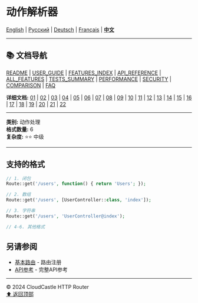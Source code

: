 # 动作解析器

[English](../../en/features/18_ACTION_RESOLVER.md) | [Русский](../../ru/features/18_ACTION_RESOLVER.md) | [Deutsch](../../de/features/18_ACTION_RESOLVER.md) | [Français](../../fr/features/18_ACTION_RESOLVER.md) | [**中文**](18_ACTION_RESOLVER.md)

---

## 📚 文档导航

[README](../../README.md) | [USER_GUIDE](../USER_GUIDE.md) | [FEATURES_INDEX](../FEATURES_INDEX.md) | [API_REFERENCE](../API_REFERENCE.md) | [ALL_FEATURES](../ALL_FEATURES.md) | [TESTS_SUMMARY](../TESTS_SUMMARY.md) | [PERFORMANCE](../PERFORMANCE_ANALYSIS.md) | [SECURITY](../SECURITY_REPORT.md) | [COMPARISON](../COMPARISON.md) | [FAQ](../FAQ.md)

**详细文档:** [01](01_BASIC_ROUTING.md) | [02](02_ROUTE_PARAMETERS.md) | [03](03_ROUTE_GROUPS.md) | [04](04_RATE_LIMITING.md) | [05](05_IP_FILTERING.md) | [06](06_MIDDLEWARE.md) | [07](07_NAMED_ROUTES.md) | [08](08_TAGS.md) | [09](09_HELPER_FUNCTIONS.md) | [10](10_ROUTE_SHORTCUTS.md) | [11](11_ROUTE_MACROS.md) | [12](12_URL_GENERATION.md) | [13](13_EXPRESSION_LANGUAGE.md) | [14](14_CACHING.md) | [15](15_PLUGINS.md) | [16](16_LOADERS.md) | [17](17_PSR_SUPPORT.md) | [18](18_ACTION_RESOLVER.md) | [19](19_STATISTICS.md) | [20](20_SECURITY.md) | [21](21_EXCEPTIONS.md) | [22](22_CLI_TOOLS.md)

---

**类别:** 动作处理  
**格式数量:** 6  
**复杂度:** ⭐⭐ 中级

---

## 支持的格式

```php
// 1. 闭包
Route::get('/users', function() { return 'Users'; });

// 2. 数组
Route::get('/users', [UserController::class, 'index']);

// 3. 字符串
Route::get('/users', 'UserController@index');

// 4-6. 其他格式
```

## 另请参阅

- [基本路由](01_BASIC_ROUTING.md) - 路由注册
- [API参考](../API_REFERENCE.md) - 完整API参考

---

© 2024 CloudCastle HTTP Router  
[⬆ 返回顶部](#动作解析器)